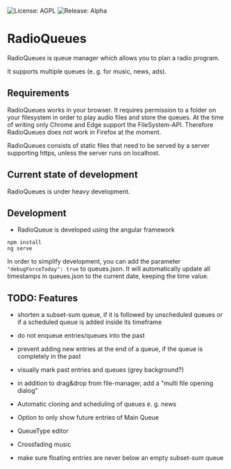 ![License: AGPL](https://img.shields.io/github/license/radioqueues/radioqueues) ![Release: Alpha](https://img.shields.io/badge/Release-Alpha-red)
# RadioQueues

RadioQueues is queue manager which allows you to plan a radio program.

It supports multiple queues (e. g. for music, news, ads).

## Requirements

RadioQueues works in your browser. It requires permission to a folder on your filesystem in order to play audio files and store the queues. At the time of writing only Chrome and Edge support the FileSystem-API. Therefore RadioQueues does not work in Firefox at the moment.

RadioQueues consists of static files that need to be served by a server supporting https, unless the server runs on localhost.

## Current state of development

RadioQueues is under heavy development.

## Development

- RadioQueue is developed using the angular framework

~~~~
npm install
ng serve
~~~~

In order to simplify development, you can add the parameter `"debugForceToday": true` to queues.json. It will automatically update all timestamps in queues.json to the current date, keeping the time value.


## TODO: Features

- shorten a subset-sum queue, if it is followed by unscheduled queues or if a scheduled queue is added inside its timeframe

- do not enqueue entries/queues into the past
- prevent adding new entries at the end of a queue, if the queue is completely in the past
- visually mark past entries and queues (grey background?)

- in addition to drag&drop from file-manager, add a "multi file opening dialog" 

- Automatic cloning and scheduling of queues e. g. news
- Option to only show future entries of Main Queue
- QueueType editor
- Crossfading music
- make sure floating entries are never below an empty subset-sum queue

